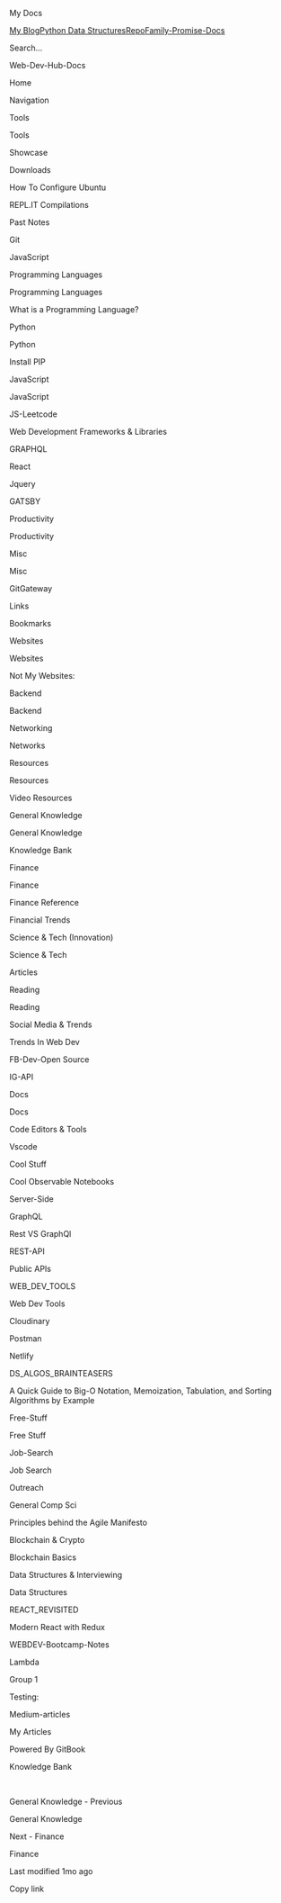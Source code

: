 <a href="https://bryan-guner.gitbook.io/my-docs/" class="css-4rbku5 css-1dbjc4n r-1awozwy r-1loqt21 r-18u37iz r-1otgn73 r-1i6wzkk r-lrvibr"></a>

<span class="css-901oao css-16my406 css-vcwn7f" aria-label="My Docs" data-rnw-int-class="nearest_246__260-3142_">My Docs</span>

<a href="https://bgoonz-blog.netlify.app/" class="css-4rbku5 css-901oao css-cens5h r-howw7u r-1loqt21 r-gg6oyi r-ubezar r-majxgm r-135wba7 r-ymttw5">My Blog</a><a href="https://py-v2.gitbook.io/datastructures-in-pytho/" class="css-4rbku5 css-901oao css-cens5h r-howw7u r-1loqt21 r-gg6oyi r-ubezar r-majxgm r-135wba7 r-ymttw5">Python Data Structures</a><a href="https://github.com/bgoonz/Web-Dev-Hub-Docs" class="css-4rbku5 css-901oao css-cens5h r-howw7u r-1loqt21 r-gg6oyi r-ubezar r-majxgm r-135wba7 r-ymttw5">Repo</a><a href="https://lambda-labs.gitbook.io/lambda-labs/" class="css-4rbku5 css-901oao css-cens5h r-howw7u r-1loqt21 r-gg6oyi r-ubezar r-majxgm r-135wba7 r-ymttw5">Family-Promise-Docs</a>

Search…

<span class="css-901oao css-16my406 css-vcwn7f">Web-Dev-Hub-Docs</span>

<a href="https://bryan-guner.gitbook.io/my-docs/" class="css-4rbku5 css-1dbjc4n r-1awozwy r-42olwf r-rs99b7 r-1loqt21 r-18u37iz r-15ysp7h r-ymttw5 r-1otgn73 r-1i6wzkk r-lrvibr"></a>

Home

<a href="https://bryan-guner.gitbook.io/my-docs/navigation" class="css-4rbku5 css-1dbjc4n r-1awozwy r-42olwf r-rs99b7 r-1loqt21 r-18u37iz r-15ysp7h r-ymttw5 r-1otgn73 r-1i6wzkk r-lrvibr"></a>

Navigation

Tools

<a href="https://bryan-guner.gitbook.io/my-docs/tools/tools" class="css-4rbku5 css-1dbjc4n r-1awozwy r-42olwf r-rs99b7 r-1loqt21 r-18u37iz r-15ysp7h r-ymttw5 r-1otgn73 r-1i6wzkk r-lrvibr"></a>

Tools

<a href="https://bryan-guner.gitbook.io/my-docs/tools/showcase" class="css-4rbku5 css-1dbjc4n r-1awozwy r-42olwf r-rs99b7 r-1loqt21 r-18u37iz r-15ysp7h r-ymttw5 r-1otgn73 r-1i6wzkk r-lrvibr"></a>

Showcase

<a href="https://bryan-guner.gitbook.io/my-docs/tools/downloads" class="css-4rbku5 css-1dbjc4n r-1awozwy r-42olwf r-rs99b7 r-1loqt21 r-18u37iz r-15ysp7h r-ymttw5 r-1otgn73 r-1i6wzkk r-lrvibr"></a>

Downloads

<a href="https://bryan-guner.gitbook.io/my-docs/tools/how-to-configure-ubuntu" class="css-4rbku5 css-1dbjc4n r-1awozwy r-42olwf r-rs99b7 r-1loqt21 r-18u37iz r-15ysp7h r-ymttw5 r-1otgn73 r-1i6wzkk r-lrvibr"></a>

How To Configure Ubuntu

<a href="https://bryan-guner.gitbook.io/my-docs/tools/links" class="css-4rbku5 css-1dbjc4n r-1awozwy r-42olwf r-rs99b7 r-1loqt21 r-18u37iz r-15ysp7h r-ymttw5 r-1otgn73 r-1i6wzkk r-lrvibr"></a>

REPL.IT Compilations

<a href="https://bryan-guner.gitbook.io/my-docs/tools/past-notes" class="css-4rbku5 css-1dbjc4n r-1awozwy r-42olwf r-rs99b7 r-1loqt21 r-18u37iz r-15ysp7h r-ymttw5 r-1otgn73 r-1i6wzkk r-lrvibr"></a>

Past Notes

<a href="https://bryan-guner.gitbook.io/my-docs/tools/untitled" class="css-4rbku5 css-1dbjc4n r-1awozwy r-42olwf r-rs99b7 r-1loqt21 r-18u37iz r-15ysp7h r-ymttw5 r-1otgn73 r-1i6wzkk r-lrvibr"></a>

Git

<a href="https://bryan-guner.gitbook.io/my-docs/tools/javascript" class="css-4rbku5 css-1dbjc4n r-1awozwy r-42olwf r-rs99b7 r-1loqt21 r-18u37iz r-15ysp7h r-ymttw5 r-1otgn73 r-1i6wzkk r-lrvibr"></a>

JavaScript

Programming Languages

<a href="https://bryan-guner.gitbook.io/my-docs/programming-languages/programming-languages" class="css-4rbku5 css-1dbjc4n r-1awozwy r-42olwf r-rs99b7 r-1loqt21 r-18u37iz r-15ysp7h r-ymttw5 r-1otgn73 r-1i6wzkk r-lrvibr"></a>

Programming Languages

<a href="https://bryan-guner.gitbook.io/my-docs/programming-languages/what-is-a-programming-language" class="css-4rbku5 css-1dbjc4n r-1awozwy r-42olwf r-rs99b7 r-1loqt21 r-18u37iz r-15ysp7h r-ymttw5 r-1otgn73 r-1i6wzkk r-lrvibr"></a>

What is a Programming Language?

Python

<a href="https://bryan-guner.gitbook.io/my-docs/python/untitled" class="css-4rbku5 css-1dbjc4n r-1awozwy r-42olwf r-rs99b7 r-1loqt21 r-18u37iz r-15ysp7h r-ymttw5 r-1otgn73 r-1i6wzkk r-lrvibr"></a>

Python

<a href="https://bryan-guner.gitbook.io/my-docs/python/install-pip" class="css-4rbku5 css-1dbjc4n r-1awozwy r-42olwf r-rs99b7 r-1loqt21 r-18u37iz r-15ysp7h r-ymttw5 r-1otgn73 r-1i6wzkk r-lrvibr"></a>

Install PIP

JavaScript

<a href="https://bryan-guner.gitbook.io/my-docs/javascript/untitled" class="css-4rbku5 css-1dbjc4n r-1awozwy r-42olwf r-rs99b7 r-1loqt21 r-18u37iz r-15ysp7h r-ymttw5 r-1otgn73 r-1i6wzkk r-lrvibr"></a>

JavaScript

<a href="https://bryan-guner.gitbook.io/my-docs/javascript/js-leetcode" class="css-4rbku5 css-1dbjc4n r-1awozwy r-42olwf r-rs99b7 r-1loqt21 r-18u37iz r-15ysp7h r-ymttw5 r-1otgn73 r-1i6wzkk r-lrvibr"></a>

JS-Leetcode

Web Development Frameworks & Libraries

<a href="https://bryan-guner.gitbook.io/my-docs/web-development-frameworks/graphql" class="css-4rbku5 css-1dbjc4n r-1awozwy r-42olwf r-rs99b7 r-1loqt21 r-18u37iz r-15ysp7h r-ymttw5 r-1otgn73 r-1i6wzkk r-lrvibr"></a>

GRAPHQL

<a href="https://bryan-guner.gitbook.io/my-docs/web-development-frameworks/react" class="css-4rbku5 css-1dbjc4n r-1awozwy r-42olwf r-rs99b7 r-1loqt21 r-18u37iz r-15ysp7h r-ymttw5 r-1otgn73 r-1i6wzkk r-lrvibr"></a>

React

<a href="https://bryan-guner.gitbook.io/my-docs/web-development-frameworks/jquery" class="css-4rbku5 css-1dbjc4n r-1awozwy r-42olwf r-rs99b7 r-1loqt21 r-18u37iz r-15ysp7h r-ymttw5 r-1otgn73 r-1i6wzkk r-lrvibr"></a>

Jquery

<a href="https://bryan-guner.gitbook.io/my-docs/web-development-frameworks/gatsby" class="css-4rbku5 css-1dbjc4n r-1awozwy r-42olwf r-rs99b7 r-1loqt21 r-18u37iz r-15ysp7h r-ymttw5 r-1otgn73 r-1i6wzkk r-lrvibr"></a>

GATSBY

Productivity

<a href="https://bryan-guner.gitbook.io/my-docs/productivity/untitled" class="css-4rbku5 css-1dbjc4n r-1awozwy r-42olwf r-rs99b7 r-1loqt21 r-18u37iz r-15ysp7h r-ymttw5 r-1otgn73 r-1i6wzkk r-lrvibr"></a>

Productivity

Misc

<a href="https://bryan-guner.gitbook.io/my-docs/misc/untitled" class="css-4rbku5 css-1dbjc4n r-1awozwy r-42olwf r-rs99b7 r-1loqt21 r-18u37iz r-15ysp7h r-ymttw5 r-1otgn73 r-1i6wzkk r-lrvibr"></a>

Misc

GitGateway

<a href="https://bryan-guner.gitbook.io/my-docs/links/untitled" class="css-4rbku5 css-1dbjc4n r-1awozwy r-42olwf r-rs99b7 r-1loqt21 r-18u37iz r-15ysp7h r-ymttw5 r-1otgn73 r-1i6wzkk r-lrvibr"></a>

Links

<a href="https://bryan-guner.gitbook.io/my-docs/links/untitled-1" class="css-4rbku5 css-1dbjc4n r-1awozwy r-42olwf r-rs99b7 r-1loqt21 r-18u37iz r-15ysp7h r-ymttw5 r-1otgn73 r-1i6wzkk r-lrvibr"></a>

Bookmarks

Websites

<a href="https://bryan-guner.gitbook.io/my-docs/websites/untitled" class="css-4rbku5 css-1dbjc4n r-1awozwy r-42olwf r-rs99b7 r-1loqt21 r-18u37iz r-15ysp7h r-ymttw5 r-1otgn73 r-1i6wzkk r-lrvibr"></a>

Websites

<a href="https://bryan-guner.gitbook.io/my-docs/websites/untitled-1" class="css-4rbku5 css-1dbjc4n r-1awozwy r-42olwf r-rs99b7 r-1loqt21 r-18u37iz r-15ysp7h r-ymttw5 r-1otgn73 r-1i6wzkk r-lrvibr"></a>

Not My Websites:

Backend

<a href="https://bryan-guner.gitbook.io/my-docs/backend/untitled" class="css-4rbku5 css-1dbjc4n r-1awozwy r-42olwf r-rs99b7 r-1loqt21 r-18u37iz r-15ysp7h r-ymttw5 r-1otgn73 r-1i6wzkk r-lrvibr"></a>

Backend

Networking

<a href="https://bryan-guner.gitbook.io/my-docs/networking/untitled" class="css-4rbku5 css-1dbjc4n r-1awozwy r-42olwf r-rs99b7 r-1loqt21 r-18u37iz r-15ysp7h r-ymttw5 r-1otgn73 r-1i6wzkk r-lrvibr"></a>

Networks

Resources

<a href="https://bryan-guner.gitbook.io/my-docs/resources/untitled" class="css-4rbku5 css-1dbjc4n r-1awozwy r-42olwf r-rs99b7 r-1loqt21 r-18u37iz r-15ysp7h r-ymttw5 r-1otgn73 r-1i6wzkk r-lrvibr"></a>

Resources

<a href="https://bryan-guner.gitbook.io/my-docs/resources/untitled-1" class="css-4rbku5 css-1dbjc4n r-1awozwy r-42olwf r-rs99b7 r-1loqt21 r-18u37iz r-15ysp7h r-ymttw5 r-1otgn73 r-1i6wzkk r-lrvibr"></a>

Video Resources

General Knowledge

<a href="https://bryan-guner.gitbook.io/my-docs/general-knowledge/untitled" class="css-4rbku5 css-1dbjc4n r-1awozwy r-42olwf r-rs99b7 r-1loqt21 r-18u37iz r-15ysp7h r-ymttw5 r-1otgn73 r-1i6wzkk r-lrvibr"></a>

General Knowledge

<a href="https://bryan-guner.gitbook.io/my-docs/general-knowledge/untitled-1" class="css-4rbku5 css-1dbjc4n r-1awozwy r-14lw9ot r-156hn8l r-rs99b7 r-1loqt21 r-18u37iz r-15ysp7h r-ymttw5 r-1otgn73 r-1i6wzkk r-lrvibr"></a>

Knowledge Bank

Finance

<a href="https://bryan-guner.gitbook.io/my-docs/finance/untitled" class="css-4rbku5 css-1dbjc4n r-1awozwy r-42olwf r-rs99b7 r-1loqt21 r-18u37iz r-15ysp7h r-ymttw5 r-1otgn73 r-1i6wzkk r-lrvibr"></a>

Finance

<a href="https://bryan-guner.gitbook.io/my-docs/finance/finance-reference" class="css-4rbku5 css-1dbjc4n r-1awozwy r-42olwf r-rs99b7 r-1loqt21 r-18u37iz r-15ysp7h r-ymttw5 r-1otgn73 r-1i6wzkk r-lrvibr"></a>

Finance Reference

<a href="https://bryan-guner.gitbook.io/my-docs/finance/untitled-1" class="css-4rbku5 css-1dbjc4n r-1awozwy r-42olwf r-rs99b7 r-1loqt21 r-18u37iz r-15ysp7h r-ymttw5 r-1otgn73 r-1i6wzkk r-lrvibr"></a>

Financial Trends

Science & Tech (Innovation)

<a href="https://bryan-guner.gitbook.io/my-docs/science-and-tech-innovation/untitled" class="css-4rbku5 css-1dbjc4n r-1awozwy r-42olwf r-rs99b7 r-1loqt21 r-18u37iz r-15ysp7h r-ymttw5 r-1otgn73 r-1i6wzkk r-lrvibr"></a>

Science & Tech

<a href="https://bryan-guner.gitbook.io/my-docs/science-and-tech-innovation/untitled-1" class="css-4rbku5 css-1dbjc4n r-1awozwy r-42olwf r-rs99b7 r-1loqt21 r-18u37iz r-15ysp7h r-ymttw5 r-1otgn73 r-1i6wzkk r-lrvibr"></a>

Articles

Reading

<a href="https://bryan-guner.gitbook.io/my-docs/reading/untitled" class="css-4rbku5 css-1dbjc4n r-1awozwy r-42olwf r-rs99b7 r-1loqt21 r-18u37iz r-15ysp7h r-ymttw5 r-1otgn73 r-1i6wzkk r-lrvibr"></a>

Reading

Social Media & Trends

<a href="https://bryan-guner.gitbook.io/my-docs/social-media-and-trends/untitled" class="css-4rbku5 css-1dbjc4n r-1awozwy r-42olwf r-rs99b7 r-1loqt21 r-18u37iz r-15ysp7h r-ymttw5 r-1otgn73 r-1i6wzkk r-lrvibr"></a>

Trends In Web Dev

<a href="https://bryan-guner.gitbook.io/my-docs/social-media-and-trends/fb-dev-open-source" class="css-4rbku5 css-1dbjc4n r-1awozwy r-42olwf r-rs99b7 r-1loqt21 r-18u37iz r-15ysp7h r-ymttw5 r-1otgn73 r-1i6wzkk r-lrvibr"></a>

FB-Dev-Open Source

<a href="https://bryan-guner.gitbook.io/my-docs/social-media-and-trends/ig-api" class="css-4rbku5 css-1dbjc4n r-1awozwy r-42olwf r-rs99b7 r-1loqt21 r-18u37iz r-15ysp7h r-ymttw5 r-1otgn73 r-1i6wzkk r-lrvibr"></a>

IG-API

Docs

<a href="https://bryan-guner.gitbook.io/my-docs/docs/docs" class="css-4rbku5 css-1dbjc4n r-1awozwy r-42olwf r-rs99b7 r-1loqt21 r-18u37iz r-15ysp7h r-ymttw5 r-1otgn73 r-1i6wzkk r-lrvibr"></a>

Docs

Code Editors & Tools

<a href="https://bryan-guner.gitbook.io/my-docs/code-editors-and-tools/vscode" class="css-4rbku5 css-1dbjc4n r-1awozwy r-42olwf r-rs99b7 r-1loqt21 r-18u37iz r-15ysp7h r-ymttw5 r-1otgn73 r-1i6wzkk r-lrvibr"></a>

Vscode

Cool Stuff

<a href="https://bryan-guner.gitbook.io/my-docs/cool-stuff/cool-observable-notebooks" class="css-4rbku5 css-1dbjc4n r-1awozwy r-42olwf r-rs99b7 r-1loqt21 r-18u37iz r-15ysp7h r-ymttw5 r-1otgn73 r-1i6wzkk r-lrvibr"></a>

Cool Observable Notebooks

Server-Side

<a href="https://bryan-guner.gitbook.io/my-docs/server-side/graphql" class="css-4rbku5 css-1dbjc4n r-1awozwy r-42olwf r-rs99b7 r-1loqt21 r-18u37iz r-15ysp7h r-ymttw5 r-1otgn73 r-1i6wzkk r-lrvibr"></a>

GraphQL

<a href="https://bryan-guner.gitbook.io/my-docs/server-side/rest-vs-graphql" class="css-4rbku5 css-1dbjc4n r-1awozwy r-42olwf r-rs99b7 r-1loqt21 r-18u37iz r-15ysp7h r-ymttw5 r-1otgn73 r-1i6wzkk r-lrvibr"></a>

Rest VS GraphQl

<a href="https://bryan-guner.gitbook.io/my-docs/server-side/rest-api" class="css-4rbku5 css-1dbjc4n r-1awozwy r-42olwf r-rs99b7 r-1loqt21 r-18u37iz r-15ysp7h r-ymttw5 r-1otgn73 r-1i6wzkk r-lrvibr"></a>

REST-API

<a href="https://bryan-guner.gitbook.io/my-docs/server-side/public-apis" class="css-4rbku5 css-1dbjc4n r-1awozwy r-42olwf r-rs99b7 r-1loqt21 r-18u37iz r-15ysp7h r-ymttw5 r-1otgn73 r-1i6wzkk r-lrvibr"></a>

Public APIs

WEB_DEV_TOOLS

<a href="https://bryan-guner.gitbook.io/my-docs/web_dev_tools/web-dev-tools" class="css-4rbku5 css-1dbjc4n r-1awozwy r-42olwf r-rs99b7 r-1loqt21 r-18u37iz r-15ysp7h r-ymttw5 r-1otgn73 r-1i6wzkk r-lrvibr"></a>

Web Dev Tools

<a href="https://bryan-guner.gitbook.io/my-docs/web_dev_tools/cloudinary" class="css-4rbku5 css-1dbjc4n r-1awozwy r-42olwf r-rs99b7 r-1loqt21 r-18u37iz r-15ysp7h r-ymttw5 r-1otgn73 r-1i6wzkk r-lrvibr"></a>

Cloudinary

<a href="https://bryan-guner.gitbook.io/my-docs/web_dev_tools/postman" class="css-4rbku5 css-1dbjc4n r-1awozwy r-42olwf r-rs99b7 r-1loqt21 r-18u37iz r-15ysp7h r-ymttw5 r-1otgn73 r-1i6wzkk r-lrvibr"></a>

Postman

<a href="https://bryan-guner.gitbook.io/my-docs/web_dev_tools/netlify" class="css-4rbku5 css-1dbjc4n r-1awozwy r-42olwf r-rs99b7 r-1loqt21 r-18u37iz r-15ysp7h r-ymttw5 r-1otgn73 r-1i6wzkk r-lrvibr"></a>

Netlify

DS_ALGOS_BRAINTEASERS

<a href="https://bryan-guner.gitbook.io/my-docs/ds_algos_brainteasers/ds_algos_brainteasers" class="css-4rbku5 css-1dbjc4n r-1awozwy r-42olwf r-rs99b7 r-1loqt21 r-18u37iz r-15ysp7h r-ymttw5 r-1otgn73 r-1i6wzkk r-lrvibr"></a>

A Quick Guide to Big-O Notation, Memoization, Tabulation, and Sorting Algorithms by Example

Free-Stuff

<a href="https://bryan-guner.gitbook.io/my-docs/free-stuff/free-stuff" class="css-4rbku5 css-1dbjc4n r-1awozwy r-42olwf r-rs99b7 r-1loqt21 r-18u37iz r-15ysp7h r-ymttw5 r-1otgn73 r-1i6wzkk r-lrvibr"></a>

Free Stuff

Job-Search

<a href="https://bryan-guner.gitbook.io/my-docs/job-search/job-search" class="css-4rbku5 css-1dbjc4n r-1awozwy r-42olwf r-rs99b7 r-1loqt21 r-18u37iz r-15ysp7h r-ymttw5 r-1otgn73 r-1i6wzkk r-lrvibr"></a>

Job Search

<a href="https://bryan-guner.gitbook.io/my-docs/job-search/outreach" class="css-4rbku5 css-1dbjc4n r-1awozwy r-42olwf r-rs99b7 r-1loqt21 r-18u37iz r-15ysp7h r-ymttw5 r-1otgn73 r-1i6wzkk r-lrvibr"></a>

Outreach

General Comp Sci

<a href="https://bryan-guner.gitbook.io/my-docs/general-comp-sci/principles-behind-the-agile-manifesto" class="css-4rbku5 css-1dbjc4n r-1awozwy r-42olwf r-rs99b7 r-1loqt21 r-18u37iz r-15ysp7h r-ymttw5 r-1otgn73 r-1i6wzkk r-lrvibr"></a>

Principles behind the Agile Manifesto

Blockchain & Crypto

<a href="https://bryan-guner.gitbook.io/my-docs/blockchain-and-crypto/blockchain-basics" class="css-4rbku5 css-1dbjc4n r-1awozwy r-42olwf r-rs99b7 r-1loqt21 r-18u37iz r-15ysp7h r-ymttw5 r-1otgn73 r-1i6wzkk r-lrvibr"></a>

Blockchain Basics

Data Structures & Interviewing

<a href="https://bryan-guner.gitbook.io/my-docs/data-structures-and-interviewing/data-structures" class="css-4rbku5 css-1dbjc4n r-1awozwy r-42olwf r-rs99b7 r-1loqt21 r-18u37iz r-15ysp7h r-ymttw5 r-1otgn73 r-1i6wzkk r-lrvibr"></a>

Data Structures

REACT_REVISITED

<a href="https://bryan-guner.gitbook.io/my-docs/react_revisited/modern-react-with-redux" class="css-4rbku5 css-1dbjc4n r-1awozwy r-42olwf r-rs99b7 r-1loqt21 r-18u37iz r-15ysp7h r-ymttw5 r-1otgn73 r-1i6wzkk r-lrvibr"></a>

Modern React with Redux

WEBDEV-Bootcamp-Notes

<a href="https://bryan-guner.gitbook.io/my-docs/webdev-bootcamp-notes/lambda" class="css-4rbku5 css-1dbjc4n r-1awozwy r-42olwf r-rs99b7 r-1loqt21 r-18u37iz r-15ysp7h r-ymttw5 r-1otgn73 r-1i6wzkk r-lrvibr"></a>

Lambda

Group 1

<a href="https://bryan-guner.gitbook.io/my-docs/group-1/testing" class="css-4rbku5 css-1dbjc4n r-1awozwy r-42olwf r-rs99b7 r-1loqt21 r-18u37iz r-15ysp7h r-ymttw5 r-1otgn73 r-1i6wzkk r-lrvibr"></a>

Testing:

Medium-articles

<a href="https://bryan-guner.gitbook.io/my-docs/medium-articles/my-articles" class="css-4rbku5 css-1dbjc4n r-1awozwy r-42olwf r-rs99b7 r-1loqt21 r-18u37iz r-15ysp7h r-ymttw5 r-1otgn73 r-1i6wzkk r-lrvibr"></a>

My Articles

Powered By <span class="css-901oao css-16my406 r-b88u0q">GitBook</span>

Knowledge Bank

<span data-key="initial_-MkDI7eesWtOoCizxO0m_text"><span data-offset-key="initial_-MkDI7eesWtOoCizxO0m_text:0"><span data-slate-zero-width="n">​</span></span></span>

<a href="https://bryan-guner.gitbook.io/my-docs/general-knowledge/untitled" class="css-4rbku5 css-1dbjc4n r-1awozwy r-14lw9ot r-190qawg r-z2wwpe r-rs99b7 r-4dj0k7 r-1loqt21 r-1quu1zo r-1ro0kt6 r-18u37iz r-16y2uox r-1wbh5a2 r-nsbfu8 r-1otgn73 r-1i6wzkk r-lrvibr"></a>

General Knowledge - Previous

General Knowledge

<a href="https://bryan-guner.gitbook.io/my-docs/finance/untitled" class="css-4rbku5 css-1dbjc4n r-1awozwy r-14lw9ot r-190qawg r-z2wwpe r-rs99b7 r-4dj0k7 r-1loqt21 r-1quu1zo r-1ro0kt6 r-18u37iz r-16y2uox r-1wbh5a2 r-nsbfu8 r-1otgn73 r-1i6wzkk r-lrvibr"></a>

Next - Finance

Finance

Last modified <span class="css-901oao css-16my406" aria-label="2021-09-29 03:37 UTC">1mo ago</span>

Copy link
